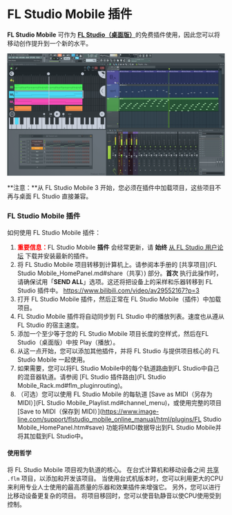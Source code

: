 # FL Studio Mobile 插件

**FL Studio Mobile** 可作为 [**FL Studio（桌面版）**](http://www.image-line.com/flstudio/)的免费插件使用，因此您可以将移动创作提升到一个新的水平。

![FL Studio Plugin](../assets/images/fl_studio_plugin.png)

**注意：**从 FL Studio Mobile 3 开始，您必须在插件中加载项目，这些项目不再与桌面 FL Studio 直接兼容。

### FL Studio Mobile 插件

如何使用 FL Studio Mobile 插件：

1. <font color="red">**重要信息：**</font>FL Studio Mobile **插件** 会经常更新，请 **始终** [从 FL Studio 用户论坛](http://support.image-line.com/redirect/flmobile_flplugin) 下载并安装最新的插件。
2. 将 FL Studio Mobile 项目转移到计算机上。请参阅本手册的 [共享项目](FL Studio Mobile_HomePanel.md#share（共享）) 部分。**首次** 执行此操作时，请确保试用「**SEND ALL**」选项。这还将把设备上的采样和乐器转移到 FL Studio 插件中。
   https://www.bilibili.com/video/av29552167?p=3
3. 打开 FL Studio Mobile 插件，然后正常在 FL Studio Mobile（插件）中加载项目。
4. FL Studio Mobile 插件将自动同步到 FL Studio 中的播放列表。速度也从遵从 FL Studio 的宿主速度。
5. 添加一个至少等于您的 FL Studio Mobile 项目长度的空样式，然后在FL Studio（桌面版）中按 Play（播放）。
6. 从这一点开始，您可以添加其他插件，并将 FL Studio 与提供项目核心的 FL Studio Mobile 一起使用。
7. 如果需要，您可以将FL Studio Mobile中的每个轨道路由到FL Studio中自己的混音器轨道。请参阅 [FL Studio 插件路由](FL Studio Mobile_Rack.md#flm_pluginrouting)。
8. （可选）您可以使用 FL Studio Mobile 的每轨道 [Save as MIDI（另存为 MIDI）](FL Studio Mobile_Playlist.md#channel_menu)，或使用完整的项目 [Save to MIDI（保存到 MIDI）](https://www.image-line.com/support/flstudio_mobile_online_manual/html/plugins/FL Studio Mobile_HomePanel.htm#save) 功能将MIDI数据导出到FL Studio Mobile并将其加载到FL Studio中。

#### 使用哲学

将 FL Studio Mobile 项目视为轨道的核心。 在台式计算机和移动设备之间 [共享](FL%20Studio%20Mobile_HomePanel.md#share（共享）) `.flm` 项目，以添加和开发该项目。 当使用台式机版本时，您可以利用更大的CPU来利用专业人士使用的最高质量的乐器和效果插件来增强它。 另外，您可以进行比移动设备更复杂的项目。 将项目移回时，您可以使音轨静音以使CPU使用受到控制。